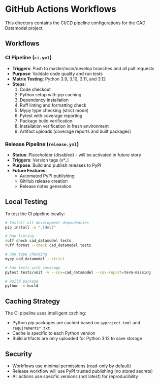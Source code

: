 # GitHub Actions Workflows

This directory contains the CI/CD pipeline configurations for the CAD Datamodel project.

## Workflows

### CI Pipeline (`ci.yml`)
- **Triggers**: Push to master/main/develop branches and all pull requests
- **Purpose**: Validate code quality and run tests
- **Matrix Testing**: Python 3.9, 3.10, 3.11, and 3.12
- **Steps**:
  1. Code checkout
  2. Python setup with pip caching
  3. Dependency installation
  4. Ruff linting and formatting check
  5. Mypy type checking (strict mode)
  6. Pytest with coverage reporting
  7. Package build verification
  8. Installation verification in fresh environment
  9. Artifact uploads (coverage reports and built packages)

### Release Pipeline (`release.yml`)
- **Status**: Placeholder (disabled) - will be activated in future story
- **Triggers**: Version tags (v*.*.*)
- **Purpose**: Build and publish releases to PyPI
- **Future Features**:
  - Automated PyPI publishing
  - GitHub release creation
  - Release notes generation

## Local Testing

To test the CI pipeline locally:

```bash
# Install all development dependencies
pip install -e ".[dev]"

# Run linting
ruff check cad_datamodel tests
ruff format --check cad_datamodel tests

# Run type checking
mypy cad_datamodel --strict

# Run tests with coverage
pytest tests/unit -v --cov=cad_datamodel --cov-report=term-missing

# Build package
python -m build
```

## Caching Strategy

The CI pipeline uses intelligent caching:
- Python pip packages are cached based on `pyproject.toml` and `requirements*.txt`
- Cache is specific to each Python version
- Build artifacts are only uploaded for Python 3.12 to save storage

## Security

- Workflows use minimal permissions (read-only by default)
- Release workflow will use PyPI trusted publishing (no stored secrets)
- All actions use specific versions (not latest) for reproducibility